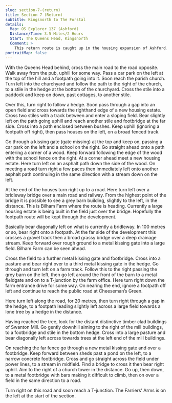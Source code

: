 ```yaml
---
slug: section-7-(return)
title: Section 7 (Return)
subtitle: Kingsnorth to The Forstal
details:
  Map: OS Explorer 137 (Ashford)
  Distance/Time: 3.5 Miles/2 Hours
  Start: The Queens Head, Kingsnorth
  Comment: >
    This return route is caught up in the housing expansion of Ashford, especially at Cheeseman&#x2019;s Green. Hopefully the rights of way will be protected but they may not be waymarked and may be a mixture of roads, alleys and little greens. Keep a close eye on the map and check the compass direction.
portraitMap: false
---
```

With the Queens Head behind, cross the main road to the road opposite. Walk away from the pub, uphill for some way. Pass a car park on the left at the top of the hill and a footpath going into it. Soon reach the parish church. Turn left into the churchyard and follow the path to the right of the church, to a stile in the hedge at the bottom of the churchyard. Cross the stile into a paddock and keep on down, past cottages, to another stile.

Over this, turn right to follow a hedge. Soon pass through a gap into an open field and cross towards the righthand edge of a new housing estate. Cross two stiles with a track between and enter a sloping field. Bear slightly left on the path going uphill and reach another stile and footbridge at the far side. Cross into a path enclosed between bushes. Keep uphill (ignoring a footpath off right), then pass houses on the left, on a broad fenced track.

Go through a kissing gate (gate missing) at the top and keep on, passing a car park on the left and a school on the right. Go straight ahead onto a path entering a corner of a wood. Keep forward following the edge of the wood with the school fence on the right. At a corner ahead meet a new housing estate. Here turn left on an asphalt path down the side of the wood. On meeting a road turn right a few paces then immediately left onto another asphalt path continuing in the same direction with a stream down on the left.

At the end of the houses turn right up to a road. Here turn left over a bridleway bridge over a main road and railway. From the highest point of the bridge it is possible to see a grey barn building, slightly to the left, in the distance. This is Bilham Farm where the route is heading. Currently a large housing estate is being built in the field just over the bridge. Hopefully the footpath route will be kept through the development.

Basically bear diagonally left on what is currently a bridleway. In 100 metres or so, bear right onto a footpath. At the far side of the development this crosses a gravel track then a broad grassy bridge over a deep drainage stream. Keep forward over rough ground to a metal kissing gate into a large field. Bilham Farm can be seen ahead.

Cross the field to a further metal kissing gate and footbridge. Cross into a pasture and bear right over to a third metal kissing gate in the hedge. Go through and turn left on a farm track. Follow this to the right passing the grey barn on the left, then go left around the front of the barn to a metal fieldgate and on to a T-junction by the farm office. Here turn right down the farm entrance drive for some way. On nearing the end, ignore a footpath off left and continue to reach the public road at Cheeseman’s Green.

Here turn left along the road, for 20 metres, then turn right through a gap in the hedge, to a footpath leading slightly left across a large field towards a lone tree by a hedge in the distance.

Having reached the tree, look for the distant distinctive timber clad buildings of Swanton Mill. Go gently downhill aiming to the right of the mill buildings, to a footbridge and stile in the bottom hedge. Cross into a large pasture and bear diagonally left across towards trees at the left end of the mill buildings.

On reaching the far fence go through a new metal kissing gate and over a footbridge. Keep forward between sheds past a pond on the left, to a narrow concrete footbridge. Cross and go straight across the field under power lines, to a stream in midfield. Find a bridge to cross it then bear right uphill. Aim to the right of a church tower in the distance. Go up, then down, to a metal footbridge with bars making it difficult to climb, then on over a field in the same direction to a road.

Turn right on this road and soon reach a T-junction. The Farriers’ Arms is on the left at the start of the section.

